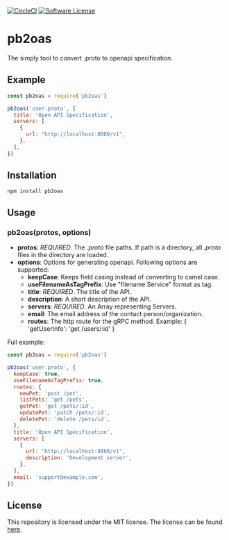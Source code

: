 [![CircleCI](https://circleci.com/gh/w2k-lab/pb2oas/tree/main.svg?style=svg)](https://circleci.com/gh/w2k-lab/pb2oas/tree/main) [![Software License](https://img.shields.io/badge/license-MIT-blue.svg)](https://raw.githubusercontent.com/CircleCI-Public/cimg-node/master/LICENSE)

# pb2oas

The simply tool to convert .proto to openapi specification.

## Example

```javascript
const pb2oas = require('pb2oas')

pb2oas('user.proto', {
  title: 'Open API Specification',
  servers: [
    {
      url: "http://localhost:8080/v1",
    },
  ],
})
```

## Installation

`npm install pb2oas`

## Usage

### pb2oas(protos, options)

* **protos**: *REQUIRED*. The *.proto* file paths. If path is a directory, all *.proto* files in the directory are loaded.
* **options**: Options for generating openapi. Following options are supported:
    * **keepCase**: Keeps field casing instead of converting to camel case.
    * **useFilenameAsTagPrefix**: Use "filename.Service" format as tag.
    * **title**: *REQUIRED*. The title of the API.
    * **description**: A short description of the API.
    * **servers**: *REQUIRED*. An Array representing Servers.
    * **email**: The email address of the contact person/organization.
    * **routes**: The http route for the gRPC method. Example: { 'getUserInfo': 'get /users/:id' }

Full example:
```javascript
const pb2oas = require('pb2oas')

pb2oas('user.proto', {
  keepCase: true,
  useFilenameAsTagPrefix: true,
  routes: {
    newPet: 'post /pet',
    listPets: 'get /pets',
    getPet: 'get /pets/:id',
    updatePet: 'patch /pets/:id',
    deletePet: 'delete /pets/id',
  },
  title: 'Open API Specification',
  servers: [
    {
      url: "http://localhost:8080/v1",
      description: 'Development server',
    },
  ],
  email: 'support@example.com',
})
```

## License

This repository is licensed under the MIT license.
The license can be found [here](./LICENSE).